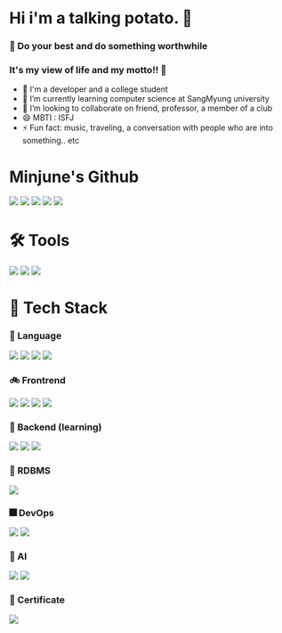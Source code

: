 # Hi i'm a talking potato. 👋

### 🍄 Do your best and do something worthwhile
### It's my view of life and my motto!! 🍄
- 🔭 I'm a developer and a college student
- 🌱 I’m currently learning computer science at SangMyung university
- 👯 I’m looking to collaborate on friend, professor, a member of a club
- 😄 MBTI : ISFJ
- ⚡ Fun fact: music, traveling, a conversation with people who are into something.. etc

# Minjune's Github
[<img src="https://img.shields.io/badge/Instagram-E4405F?style=flat-square&logo=Instagram&logoColor=white"/>](https://www.instagram.com/be_seeder/)
[<img src="https://img.shields.io/badge/Gmail-004788?style=flat-square&logo=Gmail&logoColor=white"/>](https://www.gmail.com)
[<img src="https://img.shields.io/badge/Naver-03C75A?style=flat-square&logo=Naver&logoColor=white"/>](https://www.naver.com)
[<img src="https://img.shields.io/badge/Notion-000000?style=flat-square&logo=Notion&logoColor=white"/>](https://www.notion.so/ko-kr)
[<img src="https://img.shields.io/badge/Velog-20C997?style=flat-square&logo=Velog&logoColor=white"/>](https://velog.io/@minjune0807/posts)

# 🛠️ Tools

<img src="https://img.shields.io/badge/Visual Studio-5C2D91?style=flat-square&logo=Visual Studio&logoColor=white"/> <img src="https://img.shields.io/badge/Intellij IDEA-000000?style=flat-square&logo=Intellij IDEA&logoColor=white"/>
<img src="https://img.shields.io/badge/Visual Studio Code-007ACC?style=flat-square&logo=Visual Studio Code&logoColor=white"/>

# 🎯 Tech Stack 

### 🦾 Language
<img src="https://img.shields.io/badge/Python-3776AB?style=flat-square&logo=Python&logoColor=white"/> <img src="https://img.shields.io/badge/C-A8B9CC?style=flat-square&logo=C&logoColor=white"/>
<img src="https://img.shields.io/badge/C++-00599C?style=flat-square&logo=C++&logoColor=white"/> <img src="https://img.shields.io/badge/JAVA-1071D3?style=flat-square&logo=Joplin&logoColor=white"/>

### 🚲 Frontrend 
<img src="https://img.shields.io/badge/HTML-E34F26?style=flat-square&logo=HTML5&logoColor=white"/> <img src="https://img.shields.io/badge/JavaScript-F7DF1E?style=flat-square&logo=JavaScript&logoColor=white"/> 
<img src="https://img.shields.io/badge/Android-3DDC84?style=flat-square&logo=Android&logoColor=white"/> <img src="https://img.shields.io/badge/CSS-1572B6?style=flat-square&logo=CSS3&logoColor=white"/> 

### 🦊 Backend (learning)
<img src="https://img.shields.io/badge/Spring-000000?style=flat-square&logo=Spring&logoColor=white"/> <img src="https://img.shields.io/badge/Spring Boot-6DB33F?style=flat-square&logo=Spring Boot&logoColor=white"/> 
<img src="https://img.shields.io/badge/Spring Security-6DB33F?style=flat-square&logo=Spring Security&logoColor=white"/> 

### 👀 RDBMS 
<img src="https://img.shields.io/badge/MySQL-D71F00?style=flat-square&logo=MySQL&logoColor=white"/> 

### 🎆 DevOps
<img src="https://img.shields.io/badge/Git-F05032?style=flat-square&logo=Git&logoColor=white"/> <img src="https://img.shields.io/badge/GitHub-181717?style=flat-square&logo=GitHub&logoColor=white"/> 

### 👅 AI
<img src="https://img.shields.io/badge/DeepL-0F2B46?style=flat-square&logo=DeepL&logoColor=white"/> <img src="https://img.shields.io/badge/MachL-339AF0?style=flat-square&logo=Mantine&logoColor=white"/> 

### 💢 Certificate
<img src="https://img.shields.io/badge/Computer lieracy level 2-FFB13B?style=flat-square&logo=SVG&logoColor=white"/> 


